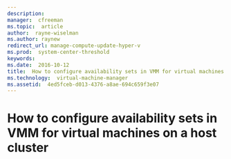 ```yaml
---
description:  
manager:  cfreeman
ms.topic:  article
author:  rayne-wiselman
ms.author: raynew
redirect_url: manage-compute-update-hyper-v
ms.prod:  system-center-threshold
keywords:  
ms.date:  2016-10-12
title:  How to configure availability sets in VMM for virtual machines on a host cluster
ms.technology:  virtual-machine-manager
ms.assetid:  4ed5fceb-d013-4376-a8ae-694c659f3e07
---
```


# How to configure availability sets in VMM for virtual machines on a host cluster
